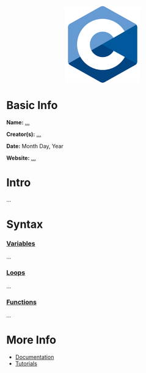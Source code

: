 <p align="center"><img width="200" height="200" src="https://github.com/jgphilpott/babel/blob/main/C/logo.png"></p>

# Basic Info

**Name:** [...](wikipedia)

**Creator(s):** [...](wikipedia)

**Date:** Month Day, Year

**Website:** [...](?)

# Intro

...

# Syntax

### [Variables](tutorialspoint)

...

### [Loops](tutorialspoint)

...

### [Functions](tutorialspoint)

...

# More Info

 - [Documentation](?)
 - [Tutorials](tutorialspoint)

